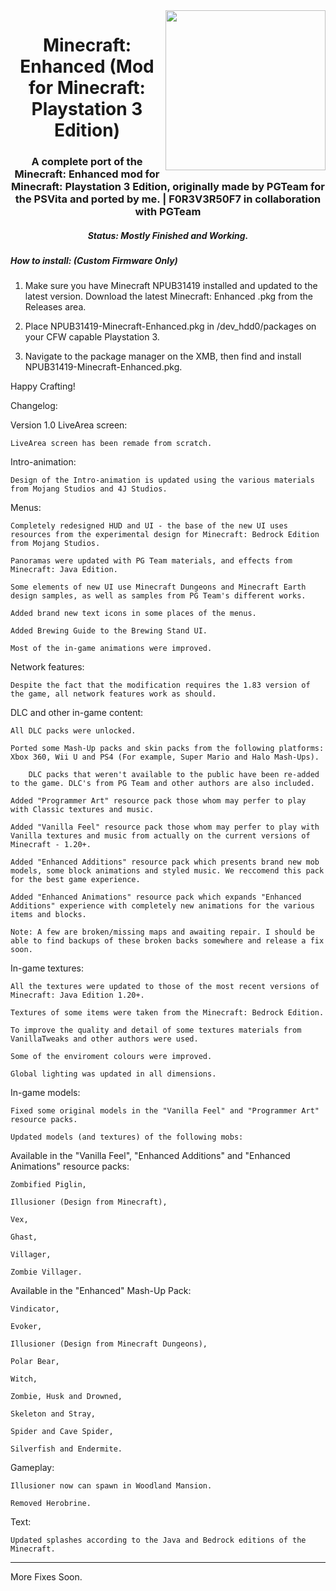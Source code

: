 <img src="https://github.com/F0R3V3R50F7/minecraft-lce-ps3-enhanced/blob/main/logo.png?raw=true" align="right" height="256px">
<div align="center">
  <h1>Minecraft: Enhanced (Mod for Minecraft: Playstation 3 Edition)</h1>
  <h3>A complete port of the Minecraft: Enhanced mod for Minecraft: Playstation 3 Edition, originally made by PGTeam for the PSVita and ported by me. | F0R3V3R50F7 in collaboration with PGTeam</h3>
  <h5><i>Status: Mostly Finished and Working.</i></h5>


</div>

  <h5><i>How to install: (Custom Firmware Only)</i></h5>


1) Make sure you have Minecraft NPUB31419 installed and updated to the latest version. Download the latest Minecraft: Enhanced .pkg from the Releases area. 

2) Place NPUB31419-Minecraft-Enhanced.pkg in /dev_hdd0/packages on your CFW capable Playstation 3.

3) Navigate to the package manager on the XMB, then find and install NPUB31419-Minecraft-Enhanced.pkg.

Happy Crafting!



Changelog:

Version 1.0
LiveArea screen:

    LiveArea screen has been remade from scratch.

Intro-animation:

    Design of the Intro-animation is updated using the various materials from Mojang Studios and 4J Studios.

Menus:

    Completely redesigned HUD and UI - the base of the new UI uses resources from the experimental design for Minecraft: Bedrock Edition from Mojang Studios.

    Panoramas were updated with PG Team materials, and effects from Minecraft: Java Edition.

    Some elements of new UI use Minecraft Dungeons and Minecraft Earth design samples, as well as samples from PG Team's different works.

    Added brand new text icons in some places of the menus.

    Added Brewing Guide to the Brewing Stand UI.

    Most of the in-game animations were improved.

Network features:

    Despite the fact that the modification requires the 1.83 version of the game, all network features work as should.

DLC and other in-game content:

    All DLC packs were unlocked.

    Ported some Mash-Up packs and skin packs from the following platforms: Xbox 360, Wii U and PS4 (For example, Super Mario and Halo Mash-Ups).

        DLC packs that weren't available to the public have been re-added to the game. DLC's from PG Team and other authors are also included.

    Added "Programmer Art" resource pack those whom may perfer to play with Classic textures and music.

    Added "Vanilla Feel" resource pack those whom may perfer to play with Vanilla textures and music from actually on the current versions of Minecraft - 1.20+.

    Added "Enhanced Additions" resource pack which presents brand new mob models, some block animations and styled music. We reccomend this pack for the best game experience.

    Added "Enhanced Animations" resource pack which expands "Enhanced Additions" experience with completely new animations for the various items and blocks.

    Note: A few are broken/missing maps and awaiting repair. I should be able to find backups of these broken backs somewhere and release a fix soon. 

In-game textures:

    All the textures were updated to those of the most recent versions of Minecraft: Java Edition 1.20+.

    Textures of some items were taken from the Minecraft: Bedrock Edition.

    To improve the quality and detail of some textures materials from VanillaTweaks and other authors were used.

    Some of the enviroment colours were improved.

    Global lighting was updated in all dimensions.

In-game models:

    Fixed some original models in the "Vanilla Feel" and "Programmer Art" resource packs.

    Updated models (and textures) of the following mobs: 

Available in the "Vanilla Feel", "Enhanced Additions" and "Enhanced Animations" resource packs:

    Zombified Piglin,

    Illusioner (Design from Minecraft),

    Vex,

    Ghast,

    Villager,

    Zombie Villager. 

Available in the "Enhanced" Mash-Up Pack:

    Vindicator,

    Evoker,

    Illusioner (Design from Minecraft Dungeons),

    Polar Bear,

    Witch,

    Zombie, Husk and Drowned,

    Skeleton and Stray,

    Spider and Cave Spider,

    Silverfish and Endermite.

Gameplay:

    Illusioner now can spawn in Woodland Mansion.

    Removed Herobrine.

Text:

    Updated splashes according to the Java and Bedrock editions of the Minecraft.




---

More Fixes Soon.

